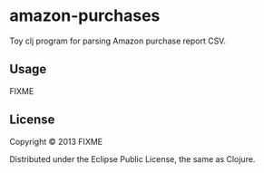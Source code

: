 # amazon-purchases

Toy clj program for parsing Amazon purchase report CSV.

## Usage

FIXME

## License

Copyright © 2013 FIXME

Distributed under the Eclipse Public License, the same as Clojure.
